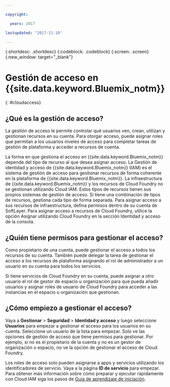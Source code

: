 ```yaml
---

copyright:

  years: 2017

lastupdated: "2017-11-10"

---
```


{:shortdesc: .shortdesc}
{:codeblock: .codeblock}
{:screen: .screen}
{:new_window: target="_blank"}

# Gestión de acceso en {{site.data.keyword.Bluemix_notm}}
{: #cloudaccess}

## ¿Qué es la gestión de acceso?

La gestión de acceso le permite controlar qué usuarios ven, crean, utilizan y gestionan recursos en su cuenta. Para otorgar acceso, puede asignar roles que permitan a los usuarios niveles de acceso para completar tareas de gestión de plataforma y acceder a recursos de cuenta. 

La forma en que gestiona el acceso en {{site.data.keyword.Bluemix_notm}} depende del tipo de recurso al que desea asignar acceso. La Gestión de identidad y acceso de {{site.data.keyword.Bluemix_notm}} (IAM) es el sistema de gestión de acceso para gestionar recursos de forma coherente en la plataforma de {{site.data.keyword.Bluemix_notm}}. La infraestructura de {{site.data.keyword.Bluemix_notm}} y los recursos de Cloud Foundry no se gestionan utilizando Cloud IAM. Estos tipos de recursos tienen sus propios sistemas de gestión de acceso. Si tiene una combinación de tipos de recursos, gestiona cada tipo de forma separada. Para asignar acceso a sus recursos de infraestructura, defina permisos dentro de su cuenta de SoftLayer. Para asignar acceso a recursos de Cloud Foundry, utilice la opción Asignar utilizando Cloud Foundry en la sección Identidad y acceso de la consola. 

## ¿Quién tiene permisos para gestionar el acceso?

Como propietario de una cuenta, puede gestionar el acceso a todos los recursos de su cuenta. También puede delegar la tarea de gestionar el acceso a los recursos de plataforma asignando el rol de administrador a un usuario en su cuenta para todos los servicios. 

Si tiene servicios de Cloud Foundry en su cuenta, puede asignar a otro usuario el rol de gestor de espacio u organización para que pueda añadir usuarios y asignar roles de usuario de Cloud Foundry para acceder a las instancias en el espacio u organización que gestionan.


## ¿Cómo empiezo a gestionar el acceso?

Vaya a **Gestionar** &gt; **Seguridad** &gt; **Identidad y acceso** y luego seleccione **Usuarios** para empezar a gestionar el acceso para los usuarios en su cuenta. Seleccione un usuario de la lista para empezar. Solo ve las opciones de gestión de acceso que tiene permisos para gestionar. Por ejemplo, si no es el propietario de la cuenta y no es un gestor de organización o espacio, no ve la opción de gestionar el acceso de Cloud Foundry. 

Los roles de acceso solo pueden asignarse a apps y servicios utilizando los identificadores de servicio. Vaya a la página **ID de servicio** para empezar. Para obtener más información sobre cómo preparar y ejecutar rápidamente con Cloud IAM siga los pasos de [Guía de aprendizaje de iniciación](/docs/iam/quickstart.html#iambestpractice).


